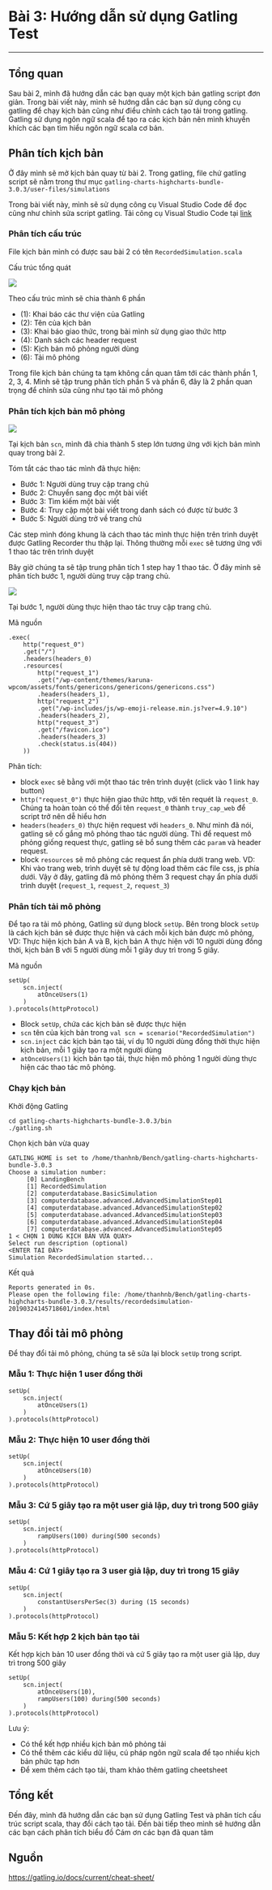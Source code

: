 # Bài 3: Hướng dẫn sử dụng Gatling Test
---
## Tổng quan

Sau bài 2, mình đã hướng dẫn các bạn quay một kịch bản gatling script đơn giản. Trong bài viết này, mình sẽ hướng dẫn các bạn sử dụng công cụ gatling để chạy kịch bản cũng như điểu chỉnh cách tạo tải trong gatling. Gatling sử dụng ngôn ngữ scala để tạo ra các kịch bản nên mình khuyến khích các bạn tìm hiểu ngôn ngữ scala cơ bản.

## Phân tích kịch bản

Ở đây mình sẽ mở kịch bản quay từ bài 2. Trong gatling, file chứ gatling script sẽ nằm trong thư mục `gatling-charts-highcharts-bundle-3.0.3/user-files/simulations`

Trong bài viết này, mình sẽ sử dụng công cụ Visual Studio Code để đọc cũng như chỉnh sửa script gatling. Tải công cụ Visual Studio Code tại [link](https://code.visualstudio.com/)

### Phân tích cấu trúc

File kịch bản mình có được sau bài 2 có tên `RecordedSimulation.scala`

Cấu trúc tổng quát

![](/images/img-huong-dan-su-dung-gatling-test/pic1.png)

Theo cấu trúc mình sẽ chia thành 6 phần
- (1): Khai báo các thư viện của Gatling
- (2): Tên của kịch bản
- (3): Khai báo giao thức, trong bài mình sử dụng giao thức http
- (4): Danh sách các header request
- (5): Kịch bản mô phỏng người dùng
- (6): Tải mô phỏng


Trong file kịch bản chúng ta tạm không cần quan tâm tới các thành phần 1, 2, 3, 4. Mình sẽ tập trung phân tích phần 5 và phần 6, đây là 2 phần quan trọng để chỉnh sửa cũng như tạo tải mô phỏng

### Phân tích kịch bản mô phỏng

![](/images/img-huong-dan-su-dung-gatling-test/pic2.png)


Tại kịch bản `scn`, mình đã chia thành 5 step lớn tương ứng với kịch bản mình quay trong bài 2.

Tóm tắt các thao tác mình đã thực hiện:

- Bước 1: Người dùng truy cập trang chủ
- Bước 2: Chuyển sang đọc một bài viết
- Bước 3: Tìm kiếm một bài viết
- Bước 4: Truy cập một bài viết trong danh sách có được từ bước 3
- Bước 5: Người dùng trở về trang chủ


Các step mình đóng khung là cách thao tác mình thực hiện trên trình duyệt được Gatling Recorder thu thập lại. Thông thường mỗi `exec` sẽ tương ứng với 1 thao tác trên trình duyệt

Bây giờ chúng ta sẽ tập trung phân tích 1 step hay 1 thao tác. Ở đây mình sẽ phân tích bước 1, người dùng truy cập trang chủ.

![](/images/img-huong-dan-su-dung-gatling-test/pic3.png)

Tại bước 1, người dùng thực hiện thao tác truy cập trang chủ.

Mã nguồn

```
.exec(
    http("request_0")
    .get("/")
    .headers(headers_0)
    .resources(
        http("request_1")
        .get("/wp-content/themes/karuna-wpcom/assets/fonts/genericons/genericons/genericons.css")
        .headers(headers_1),
        http("request_2")
        .get("/wp-includes/js/wp-emoji-release.min.js?ver=4.9.10")
        .headers(headers_2),
        http("request_3")
        .get("/favicon.ico")
        .headers(headers_3)
        .check(status.is(404))
    ))
```

Phân tích:

- block `exec` sẽ bằng với một thao tác trên trình duyệt (click vào 1 link hay button)
- `http("request_0")` thực hiện giao thức http, với tên requét là `request_0`. Chúng ta hoàn toàn có thể đổi tên `request_0` thành `truy_cap_web` để script trở nên dễ hiểu hơn
- `headers(headers_0)` thực hiện request với `headers_0`. Như mình đã nói, gatling sẽ cố gắng mô phỏng thao tác người dùng. Thì để request mô phỏng giống request thực, gatling sẽ bổ sung thêm các `param` và header request.
- block `resources` sẽ mô phỏng các request ẩn phía dưới trang web. VD: Khi vào trang web, trình duyệt sẽ tự động load thêm các file css, js phía dưới. Vậy ở đây, gatling đã mô phỏng thêm 3 request chạy ẩn phía dưới trình duyệt (`request_1`, `request_2`, `request_3`)



### Phân tích tải mô phỏng

Để tạo ra tải mô phỏng, Gatling sử dụng block `setUp`. Bên trong block `setUp` là cách kịch bản sẽ được thực hiện và cách mỗi kịch bản được mô phỏng, VD: Thực hiện kịch bản A và B, kịch bản A thực hiện với 10 người dùng đồng thời, kịch bản B với 5 người dùng mỗi 1 giây duy trì trong 5 giây.

Mã nguồn

```
setUp(
    scn.inject(
        atOnceUsers(1)
    )
).protocols(httpProtocol)
```

- Block `setUp`, chứa các kịch bản sẽ được thực hiện
- `scn` tên của kịch bản trong `val scn = scenario("RecordedSimulation")`
- `scn.inject` các kịch bản tạo tải, ví dụ 10 người dùng đồng thời thực hiện kịch bản, mỗi 1 giây tạo ra một người dùng
- `atOnceUsers(1)` kịch bản tạo tải, thực hiện mô phỏng 1 người dùng thực hiện các thao tác mô phỏng.

### Chạy kịch bản

Khởi động Gatling
```
cd gatling-charts-highcharts-bundle-3.0.3/bin
./gatling.sh
```

Chọn kịch bản vừa quay

```
GATLING_HOME is set to /home/thanhnb/Bench/gatling-charts-highcharts-bundle-3.0.3
Choose a simulation number:
     [0] LandingBench
     [1] RecordedSimulation
     [2] computerdatabase.BasicSimulation
     [3] computerdatabase.advanced.AdvancedSimulationStep01
     [4] computerdatabase.advanced.AdvancedSimulationStep02
     [5] computerdatabase.advanced.AdvancedSimulationStep03
     [6] computerdatabase.advanced.AdvancedSimulationStep04
     [7] computerdatabase.advanced.AdvancedSimulationStep05
1 < CHỌN 1 ĐÚNG KỊCH BẢN VỪA QUAY>
Select run description (optional)
<ENTER TẠI ĐÂY>
Simulation RecordedSimulation started...
```

Kết quả
```
Reports generated in 0s.
Please open the following file: /home/thanhnb/Bench/gatling-charts-highcharts-bundle-3.0.3/results/recordedsimulation-20190324145718601/index.html
```

## Thay đổi tải mô phỏng

Để thay đổi tải mô phỏng, chúng ta sẽ sửa lại block `setUp` trong script.

### Mẫu 1: Thực hiện 1 user đồng thời

```
setUp(
    scn.inject(
        atOnceUsers(1)
    )
).protocols(httpProtocol)
```

### Mẫu 2: Thực hiện 10 user đồng thời

```
setUp(
    scn.inject(
        atOnceUsers(10)
    )
).protocols(httpProtocol)
```

### Mẫu 3: Cứ 5 giây tạo ra một user giả lập, duy trì trong 500 giây

```
setUp(
    scn.inject(
        rampUsers(100) during(500 seconds)
    )
).protocols(httpProtocol)
```

### Mẫu 4: Cứ 1 giây tạo ra 3 user giả lập, duy trì trong 15 giây

```
setUp(
    scn.inject(
        constantUsersPerSec(3) during (15 seconds)
    )
).protocols(httpProtocol)
```

### Mẫu 5: Kết hợp 2 kịch bản tạo tải

Kết hợp kịch bản 10 user đồng thời và cứ 5 giây tạo ra một user giả lập, duy trì trong 500 giây

```
setUp(
    scn.inject(
        atOnceUsers(10),
        rampUsers(100) during(500 seconds)
    )
).protocols(httpProtocol)
```

Lưu ý:

- Có thể kết hợp nhiều kịch bản mô phỏng tải
- Có thể thêm các kiểu dữ liệu, cú pháp ngôn ngữ scala để tạo nhiều kịch bản phức tạp hơn
- Để xem thêm cách tạo tải, tham khảo thêm gatling cheetsheet

## Tổng kết

Đến đây, mình đã hướng dẫn các bạn sử dụng Gatling Test và phân tích cấu trúc script scala, thay đổi cách tạo tải. Đến bài tiếp theo mình sẽ hướng dẫn các bạn cách phân tích biểu đồ Cám ơn các bạn đã quan tâm

## Nguồn

https://gatling.io/docs/current/cheat-sheet/